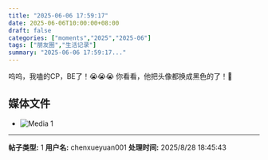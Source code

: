 ```yaml
---
title: "2025-06-06 17:59:17"
date: 2025-06-06T10:00:00+08:00
draft: false
categories: ["moments","2025","2025-06"]
tags: ["朋友圈","生活记录"]
summary: "2025-06-06 17:59:17..."
---
```


呜呜，我嗑的CP，BE了！😭😭😭
​你看看，他把头像都换成黑色的了！🥹

## 媒体文件

- ![Media 1](/Moments/photos/2025-06-06/202506061759170.jpg)

---

**帖子类型:** 1
**用户名:** chenxueyuan001
**处理时间:** 2025/8/28 18:45:43